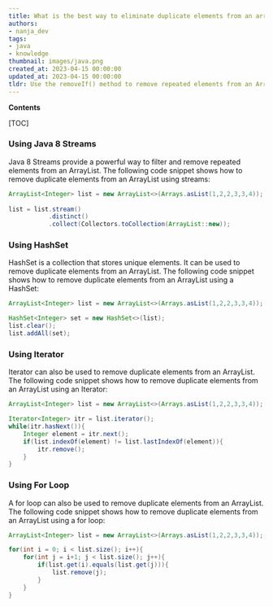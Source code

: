 ```yaml
---
title: What is the best way to eliminate duplicate elements from an arraylist?
authors:
- nanja_dev
tags:
- java
- knowledge
thumbnail: images/java.png
created_at: 2023-04-15 00:00:00
updated_at: 2023-04-15 00:00:00
tldr: Use the removeIf() method to remove repeated elements from an ArrayList in Java.
---
```


**Contents**

[TOC]

### Using Java 8 Streams

Java 8 Streams provide a powerful way to filter and remove repeated elements from an ArrayList. The following code snippet shows how to remove duplicate elements from an ArrayList using streams:

```java
ArrayList<Integer> list = new ArrayList<>(Arrays.asList(1,2,2,3,3,4));
 
list = list.stream()
           .distinct()
           .collect(Collectors.toCollection(ArrayList::new));
```

### Using HashSet

HashSet is a collection that stores unique elements. It can be used to remove duplicate elements from an ArrayList. The following code snippet shows how to remove duplicate elements from an ArrayList using a HashSet:

```java
ArrayList<Integer> list = new ArrayList<>(Arrays.asList(1,2,2,3,3,4));

HashSet<Integer> set = new HashSet<>(list);
list.clear();
list.addAll(set);
```

### Using Iterator

Iterator can also be used to remove duplicate elements from an ArrayList. The following code snippet shows how to remove duplicate elements from an ArrayList using an Iterator:

```java
ArrayList<Integer> list = new ArrayList<>(Arrays.asList(1,2,2,3,3,4));

Iterator<Integer> itr = list.iterator();
while(itr.hasNext()){
    Integer element = itr.next();
    if(list.indexOf(element) != list.lastIndexOf(element)){
        itr.remove();
    }
}
```

### Using For Loop

A for loop can also be used to remove duplicate elements from an ArrayList. The following code snippet shows how to remove duplicate elements from an ArrayList using a for loop:

```java
ArrayList<Integer> list = new ArrayList<>(Arrays.asList(1,2,2,3,3,4));

for(int i = 0; i < list.size(); i++){
    for(int j = i+1; j < list.size(); j++){
        if(list.get(i).equals(list.get(j))){
            list.remove(j);
        }
    }
}
```
